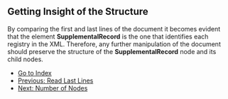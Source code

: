 ## Getting Insight of the Structure

By comparing the first and last lines of the document it becomes evident that the element **SupplementalRecord** is the one that identifies each registry in the XML. 
Therefore, any further manipulation of the document should preserve the structure of the **SupplementalRecord** node and its child nodes.

* [Go to Index](Index.markdown)
* [Previous: Read Last Lines](ReadLastLines.markdown)
* [Next: Number of Nodes](NumberNodes.markdown)
